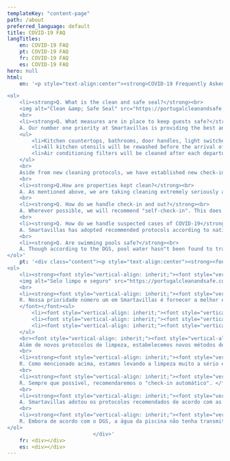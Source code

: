 ```yaml
---
templateKey: "content-page"
path: /about
preferred_language: default
title: COVID-19 FAQ
langTitles:
    en: COVID-19 FAQ
    pt: COVID-19 FAQ
	fr: COVID-19 FAQ
	es: COVID-19 FAQ
hero: null
html:
    en: '<p style="text-align:center"><strong>COVID-19 Frequently Asked Questions</strong></p>

<ol>
	<li><strong>Q. What is the clean and safe seal?</strong><br>
	<img alt="Clean &amp; Safe Seal" src="https://portugalcleanandsafe.com/assets/badge.png" style="float:right; max-height:150px"> A. The Clean &amp; Safe Seal means that the business is compliant and committed to health and safety recommendations issued by the National Tourism Authority according to National Health Authority guidelines. This involves employee training and an updated rigorous internal protocol for health and safety measures to not only keep guests safe but also employees in and around properties and the work place healthy and alert. The protocols will be implemented and certification applied across all properties gradually following national health guidelines over the following weeks. For more information, please visit the&nbsp;<a href="https://portugalcleanandsafe.com/pt-pt/stamp">Clean &amp; Safe website</a></li>
	<br>
	<li><strong>Q. What measures are in place to keep guests safe?</strong><br>
	A. Our number one priority at Smartavillas is providing the best and safest experience for our guests. That means training all of our staff in safety protocols involving COVID-19. We have implemented new hygiene rules such as the need to not only thoroughly clean surfaces but to also disinfect and sanitize them. Special attention is paid to:
	<ul>
		<li>Kitchen countertops, bathrooms, door handles, light switches, etc.</li>
		<li>All kitchen utensils will be rewashed before the arrival of guests.</li>
		<li>Air conditioning filters will be cleaned after each departure</li>
	</ul>
	<br>
	Aside from new cleaning protocols, we have established new check-in check-out methods, protocols for handling suspected infections, assigned areas for isolation and provided cleaning and isolation kits for both guests and employees.</li>
	<br>
	<li><strong>Q.How are properties kept clean?</strong><br>
	A. As mentioned above, we are taking cleaning extremely seriously and thus have implemented stringent protocols on using an effective and wide range of cleaning products including bleach, sanitizer and window cleaner while removing decorative ornaments and elements that may prove to difficult to clean and thus avoiding any risk of contamination. We have also removed any and all books, magazines, rugs, decorative pillows and ornaments, as we realize that, though they may make properties cozier, they are also potential problem spots for infection. If there is a problem with a property that requires the assistance of a member of staff, they will only enter with the express permission for the guest. When entering, the staff will wear personal protective equipment</li>
	<br>
	<li><strong>Q. How do we handle check-in and out?</strong><br>
	A. Wherever possible, we will recommend "self-check-in". This does not mean that Smartavillas will not care for the guest. We will be in contact at any and all times providing any necessary assistance to the guest so they may arrive and settle in with ease. However, when "self-check-in" is not available, we have adopted strict social distancing guidelines and cleaning habits such as wearing a mask, avoiding physical contact and carrying alcohol based hand disinfectant. Smartavillas is also committed to informing guests about all avenues of information and assistance such as the National Health Service (SNS24)(<strong>808 24 24 24</strong>).</li>
	<br>
	<li><strong>Q. How do we handle suspected cases of COVID-19</strong><br>
	A. Smartavillas has adopted recommended protocols according to national authorities. Following ALEP (Portuguese Association of AL) and DGS (General Directorate of Health) Guidance, if a person presents with the following symptoms: fever, cough, difficulty in breathing accompanied by headache and pain in the body, then people should not go directly to the hospital or health centre, but call the SNS24 line first (tel. <strong>808 24 24 24</strong>). We are also fully aware of certain language barriers or difficulties in reaching/contacting SNS24 that may exist in this situation and have thus ensured that any guest will receive upon arrival a phone number for direct contact with a person in charge of the AL who can then support the guest. Smartavillas has also designated areas within every property that can act as isolation areas in case a suspected case may need to isolate. This will allow for guests to safely and comfortably await the arrival of health authorities.</li>
	<br>
	<li><strong>Q. Are swimming pools safe?</strong><br>
	A. Though according to the DGS, pool water hasn"t been found to transmit infections, Smartavillas has adopted a rigorous cleaning protocol for pools that involves regular cleaning and checks to ensure optimum quality and levels. If the pool is communal, then rules of the condominium management will also be clearly displayed in the property.</li>
</ol>'
    pt: '<div class="content"><p style="text-align:center"><strong><font style="vertical-align: inherit;"><font style="vertical-align: inherit;">COVID-19 Perguntas Frequentes</font></font></strong></p>
<ol>
	<li><strong><font style="vertical-align: inherit;"><font style="vertical-align: inherit;">P. Qual é o selo limpo e seguro? </font></font></strong><br>
	<img alt="Selo limpo e seguro" src="https://portugalcleanandsafe.com/assets/badge.png" style="float:right; max-height:150px"><font style="vertical-align: inherit;"><font style="vertical-align: inherit;">R. O selo Clean &amp; Safe significa que a empresa está em conformidade e está comprometida com as recomendações de saúde e segurança emitidas pela Autoridade Nacional de Turismo de acordo com as diretrizes da Autoridade Nacional de Saúde. </font><font style="vertical-align: inherit;">Isso envolve o treinamento de funcionários e um protocolo interno rigoroso atualizado de medidas de saúde e segurança, não apenas para manter os hóspedes seguros, mas também os funcionários dentro e ao redor das propriedades e no local de trabalho saudáveis &ZeroWidthSpace;&ZeroWidthSpace;e alertas. </font><font style="vertical-align: inherit;">Os protocolos serão implementados e a certificação aplicada em todas as propriedades gradualmente, seguindo as diretrizes nacionais de saúde nas semanas seguintes. </font><font style="vertical-align: inherit;">Para obter mais informações, visite o site&nbsp; </font></font><a href="https://portugalcleanandsafe.com/pt-pt/stamp"><font style="vertical-align: inherit;"><font style="vertical-align: inherit;">Clean &amp; Safe</font></font></a></li>
	<br>
	<li><strong><font style="vertical-align: inherit;"><font style="vertical-align: inherit;">P. Que medidas existem para manter os hóspedes seguros? </font></font></strong><br><font style="vertical-align: inherit;"><font style="vertical-align: inherit;">
	R. Nossa prioridade número um em Smartavillas é fornecer a melhor e mais segura experiência para nossos hóspedes. </font><font style="vertical-align: inherit;">Isso significa treinar toda a nossa equipe em protocolos de segurança envolvendo COVID-19. </font><font style="vertical-align: inherit;">Implementamos novas regras de higiene, como a necessidade não apenas de limpar completamente as superfícies, mas também de desinfetá-las e higienizá-las. </font><font style="vertical-align: inherit;">Atenção especial é dada a:
	</font></font><ul>
		<li><font style="vertical-align: inherit;"><font style="vertical-align: inherit;">Bancadas de cozinha, banheiros, maçanetas, interruptores de luz, etc.</font></font></li>
		<li><font style="vertical-align: inherit;"><font style="vertical-align: inherit;">Todos os utensílios de cozinha serão lavados novamente antes da chegada dos hóspedes.</font></font></li>
		<li><font style="vertical-align: inherit;"><font style="vertical-align: inherit;">Os filtros do ar condicionado serão limpos após cada partida</font></font></li>
	</ul>
	<br><font style="vertical-align: inherit;"><font style="vertical-align: inherit;">
	Além de novos protocolos de limpeza, estabelecemos novos métodos de check-in e check-out, protocolos para lidar com infecções suspeitas, áreas designadas para isolamento e fornecemos kits de limpeza e isolamento para hóspedes e funcionários.</font></font></li>
	<br>
	<li><strong><font style="vertical-align: inherit;"><font style="vertical-align: inherit;">P. Como as propriedades são mantidas limpas? </font></font></strong><br><font style="vertical-align: inherit;"><font style="vertical-align: inherit;">
	R. Como mencionado acima, estamos levando a limpeza muito a sério e, portanto, implementamos protocolos rigorosos sobre o uso de uma ampla e eficaz gama de produtos de limpeza, incluindo alvejante, desinfetante e limpador de janelas, enquanto removemos ornamentos decorativos e elementos que podem ser difíceis de limpar e, portanto, evitando qualquer risco de contaminação. </font><font style="vertical-align: inherit;">Também removemos todos e quaisquer livros, revistas, tapetes, almofadas decorativas e enfeites, pois percebemos que, embora possam tornar as propriedades mais aconchegantes, também são potenciais focos de infecção. </font><font style="vertical-align: inherit;">Se houver algum problema com um imóvel que requeira a assistência de um funcionário, eles só entrarão com a autorização expressa do hóspede. </font><font style="vertical-align: inherit;">Ao entrar, a equipe usará equipamento de proteção individual</font></font></li>
	<br>
	<li><strong><font style="vertical-align: inherit;"><font style="vertical-align: inherit;">P. Como lidamos com o check-in e o check-out? </font></font></strong><br><font style="vertical-align: inherit;"><font style="vertical-align: inherit;">
	R. Sempre que possível, recomendaremos o "check-in automático". </font><font style="vertical-align: inherit;">Isso não significa que Smartavillas não se importará com o hóspede. </font><font style="vertical-align: inherit;">Estaremos em contato a todo e qualquer momento prestando toda a assistência necessária ao hóspede para que possa chegar e se instalar com facilidade. </font><font style="vertical-align: inherit;">No entanto, quando o "self-check-in" não está disponível, adotamos diretrizes rígidas de distanciamento social e hábitos de limpeza, como usar máscara, evitar o contato físico e carregar desinfetante para as mãos à base de álcool. </font><font style="vertical-align: inherit;">Smartavillas também está empenhada em informar os hóspedes sobre todas as vias de informação e assistência, como o Serviço Nacional de Saúde (SNS24) ( </font></font><strong><font style="vertical-align: inherit;"><font style="vertical-align: inherit;">808 24 24 24</font></font></strong><font style="vertical-align: inherit;"><font style="vertical-align: inherit;"> ).</font></font></li>
	<br>
	<li><strong><font style="vertical-align: inherit;"><font style="vertical-align: inherit;">P. Como lidamos com casos suspeitos de COVID-19</font></font></strong><br><font style="vertical-align: inherit;"><font style="vertical-align: inherit;"> 
	A. Smartavillas adotou os protocolos recomendados de acordo com as autoridades nacionais. </font><font style="vertical-align: inherit;">Seguindo as orientações da ALEP (Associação Portuguesa de AL) e DGS (Direção-Geral da Saúde), se uma pessoa apresentar os seguintes sintomas: febre, tosse, dificuldade em respirar acompanhada de dor de cabeça e dores no corpo, as pessoas não devem ir diretamente para hospital ou centro de saúde, mas ligue primeiro para a linha SNS24 (tel. </font></font><strong><font style="vertical-align: inherit;"><font style="vertical-align: inherit;">808 24 24 24</font></font></strong><font style="vertical-align: inherit;"><font style="vertical-align: inherit;">) </font><font style="vertical-align: inherit;">Também estamos cientes de certas barreiras linguísticas ou dificuldades em alcançar / entrar em contato com o SNS24 que podem existir nesta situação e, portanto, garantimos que qualquer hóspede receberá na chegada um número de telefone para contato direto com uma pessoa responsável pela AL que pode então apoiar o convidado. </font><font style="vertical-align: inherit;">Smartavillas também designou áreas dentro de cada propriedade que podem atuar como áreas de isolamento caso um caso suspeito precise ser isolado. </font><font style="vertical-align: inherit;">Isso permitirá que os hóspedes aguardem com segurança e conforto a chegada das autoridades de saúde.</font></font></li>
	<br>
	<li><strong><font style="vertical-align: inherit;"><font style="vertical-align: inherit;">P. As piscinas são seguras? </font></font></strong><br><font style="vertical-align: inherit;"><font style="vertical-align: inherit;">
	R. Embora de acordo com o DGS, a água da piscina não tenha transmitido infecções, Smartavillas adotou um protocolo de limpeza rigoroso para piscinas que envolve limpeza regular e verificações para garantir níveis e qualidade ideais. </font><font style="vertical-align: inherit;">Se a piscina for comum, as regras de gestão do condomínio também estarão claramente expostas na propriedade.</font></font></li>
</ol>
							</div>'
	fr: <div></div>
	es: <div></div>
---
```



							